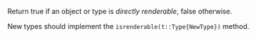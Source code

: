 Return true if an object or type is *directly renderable*, false otherwise.

New types should implement the `isrenderable(t::Type{NewType})` method.
